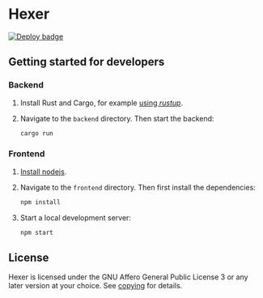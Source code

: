 # Hexer

[![Deploy badge](https://github.com/hexil-org/hexer/actions/workflows/deploy.yaml/badge.svg)](https://github.com/hexil-org/hexer/actions/workflows/deploy.yaml)

## Getting started for developers

### Backend

1.  Install Rust and Cargo, for example [using
    _rustup_](https://www.rust-lang.org/tools/install).

2.  Navigate to the `backend` directory. Then start the backend:

    ```sh
    cargo run
    ```

### Frontend

1.  [Install nodejs](https://nodejs.org/en/).

2.  Navigate to the `frontend` directory. Then first install the dependencies:

    ```sh
    npm install
    ```

3.  Start a local development server:

    ```sh
    npm start
    ```

## License

Hexer is licensed under the GNU Affero General Public License 3 or any later
version at your choice. See [copying](./COPYING.md) for details.
